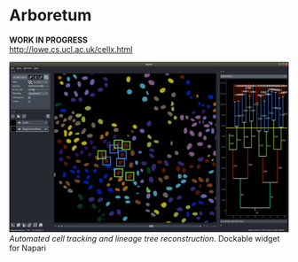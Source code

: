 # Arboretum
**WORK IN PROGRESS**  
http://lowe.cs.ucl.ac.uk/cellx.html

[![LineageTree](./examples/napari.png)](http://lowe.cs.ucl.ac.uk/cellx.html)  
*Automated cell tracking and lineage tree reconstruction*. Dockable widget for Napari
